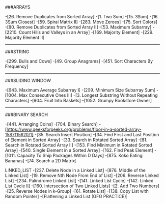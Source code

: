 ###ARRAYS

-[26. Remove Duplicates from Sorted Array]
-[1. Two Sum]
-[15. 3Sum]
-[16. 3Sum Closest]
-[59. Spiral Matrix II]
-[283. Move Zeroes]
-[75. Sort Colors]
-[80. Remove Duplicates from Sorted Array II]
-[53. Maximum Subarray]
-[2210. Count Hills and Valleys in an Array]
-[169. Majority Element]
-[229. Majority Element II]

---

###STRING


-[299. Bulls and Cows]
-[49. Group Anagrams]
-[451. Sort Characters By Frequency]

---

###SLIDING WINDOW 


-[643. Maximum Average Subarray I]
-[209. Minimum Size Subarray Sum]
-[1004. Max Consecutive Ones III]
-[3. Longest Substring Without Repeating Characters]
-[904. Fruit Into Baskets]
-[1052. Grumpy Bookstore Owner]    

---
          
###BINARY SEARCH


-[441. Arranging Coins]
-[704. Binary Search]
-[https://www.geeksforgeeks.org/problems/floor-in-a-sorted-array-1587115620/1]
-[35. Search Insert Position]
-[34. Find First and Last Position of Element in Sorted Array]
-[33. Search in Rotated Sorted Array]
-[81. Search in Rotated Sorted Array II]
-[153. Find Minimum in Rotated Sorted Array]
-[540. Single Element in a Sorted Array]
-[162. Find Peak Element]
-[1011. Capacity To Ship Packages Within D Days]
-[875. Koko Eating Bananas]
-[74. Search a 2D Matrix]

LINKED_LIST
-[237. Delete Node in a Linked List]
-[876. Middle of the Linked List]
-[19. Remove Nth Node From End of List]
-[206. Reverse Linked List]
-[234. Palindrome Linked List]
-[141. Linked List Cycle]
-[142. Linked List Cycle II]
-[160. Intersection of Two Linked Lists]
-[2. Add Two Numbers]
-[25. Reverse Nodes in k-Group]
-[61. Rotate List]
-[138. Copy List with Random Pointer]
-[Flattening a Linked List (GFG PRACTICE)]

